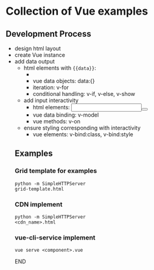 # Collection of Vue examples


## Development Process

* design html layout 
* create Vue instance
* add data output
  - html elements with `{{data}}`: <ul><li>
  - vue data objects: data:{}
  - iteration: v-for
  - conditional handling: v-if, v-else, v-show
* add input interactivity
  - html elements: <input><button>
  - vue data binding: v-model
  - vue methods: v-on
* ensure styling corresponding with interactivity
  - vue elements: v-bind:class, v-bind:style


## Examples

### Grid template for examples

```
python -m SimpleHTTPServer 
grid-template.html
```

### CDN implement

```
python -m SimpleHTTPServer 
<cdn_name>.html
```


### vue-cli-service implement

`vue serve <component>.vue`



END